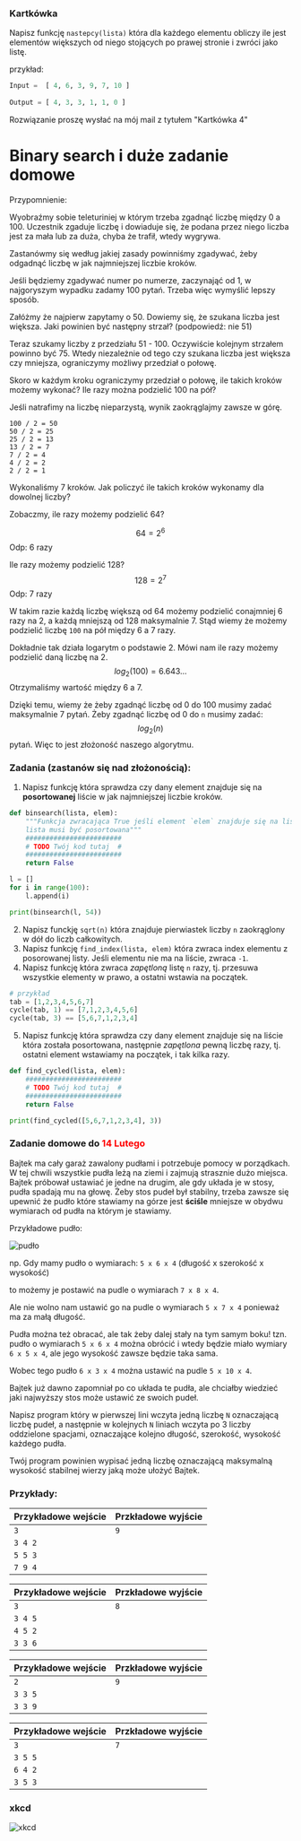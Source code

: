 <script src="https://cdn.mathjax.org/mathjax/latest/MathJax.js?config=TeX-AMS-MML_HTMLorMML" type="text/javascript"></script>

### Kartkówka
Napisz funkcję `nastepcy(lista)` która dla każdego elementu obliczy ile jest elementów większych od niego stojących po prawej stronie i zwróci jako listę.

przykład:
```python
Input =  [ 4, 6, 3, 9, 7, 10 ]
 
Output = [ 4, 3, 3, 1, 1, 0 ]
```

Rozwiązanie proszę wysłać na mój mail z tytułem "Kartkówka 4"

# Binary search i duże zadanie domowe

Przypomnienie:

Wyobraźmy sobie teleturiniej w którym trzeba zgadnąć liczbę między 0 a 100. Uczestnik zgaduje liczbę i dowiaduje się, że podana przez niego liczba jest za mała lub za duża, chyba że trafił, wtedy wygrywa.

Zastanówmy się według jakiej zasady powinniśmy zgadywać, żeby odgadnąć liczbę w jak najmniejszej liczbie kroków.

Jeśli będziemy zgadywać numer po numerze, zaczynająć od 1, w najgoryszym wypadku zadamy 100 pytań. Trzeba więc wymyślić lepszy sposób. 

Załóżmy że najpierw zapytamy o 50. Dowiemy się, że szukana liczba jest większa. Jaki powinien być następny strzał? (podpowiedź: nie 51)

Teraz szukamy liczby z przedziału 51 - 100. Oczywiście kolejnym strzałem powinno być 75. Wtedy niezależnie od tego czy szukana liczba jest większa czy mniejsza, ograniczymy możliwy przedział o połowę.

Skoro w każdym kroku ograniczymy przedział o połowę, ile takich kroków możemy wykonać? Ile razy można podzielić 100 na pół?

Jeśli natrafimy na liczbę nieparzystą, wynik zaokrąglajmy zawsze w górę.

```
100 / 2 = 50
50 / 2 = 25
25 / 2 = 13
13 / 2 = 7
7 / 2 = 4
4 / 2 = 2 
2 / 2 = 1
```

Wykonaliśmy 7 kroków. Jak policzyć ile takich kroków wykonamy dla dowolnej liczby?

Zobaczmy, ile razy możemy podzielić 64?

$$ 64 = 2^6 $$
Odp: 6 razy

Ile razy możemy podzielić 128?
$$ 128 = 2^7 $$
Odp: 7 razy

W takim razie każdą liczbę większą od 64 możemy podzielić conajmniej 6 razy na 2, a każdą mniejszą od 128 maksymalnie 7. Stąd wiemy że możemy podzielić liczbę `100` na pół między 6 a 7 razy. 

Dokładnie tak działa logarytm o podstawie 2. Mówi nam ile razy możemy podzielić daną liczbę na 2. 
$$ log_2(100) = 6.643... $$
Otrzymaliśmy wartość między 6 a 7.

Dzięki temu, wiemy że żeby zgadnąć liczbę od 0 do 100 musimy zadać maksymalnie 7 pytań. Żeby zgadnąć liczbę od 0 do `n` musimy zadać:
$$ log_2(n) $$
pytań. Więc to jest złożoność naszego algorytmu.


### Zadania (zastanów się nad złożonością):
1. Napisz funkcję która sprawdza czy dany element znajduje się na **posortowanej** liście w jak najmniejszej liczbie kroków. 

```python
def binsearch(lista, elem):
    """Funkcja zwracająca True jeśli element `elem` znajduje się na liście
    lista musi być posortowana"""
    ########################
    # TODO Twój kod tutaj  #
    ########################
    return False

l = []
for i in range(100):
    l.append(i)

print(binsearch(l, 54))
```

<!-- 
```python
def binsearch(lista, elem):
    print("lista:" + repr(lista))
    n = len(lista)
    if n == 0:
        return False
    if n == 1:
        return lista[0] == elem
    n_half = n//2
    if lista[n_half] == elem:
        return True
    if lista[n_half] > elem:
        return binsearch(lista[:n_half], elem)
    else:
        return binsearch(lista[n_half:], elem)

l = []
for i in range(10):
    l.append(i)

print(binsearch(l, 4))
``` -->
2. Napisz funckję `sqrt(n)` która znajduje pierwiastek liczby `n` zaokrąglony w dół do liczb całkowitych.
3. Napisz funkcję `find_index(lista, elem)` która zwraca index elementu z posorowanej listy. Jeśli elementu nie ma na liście, zwraca `-1`.
4. Napisz funkcję która zwraca *zapętloną* listę `n` razy, tj. przesuwa wszystkie elementy w prawo, a ostatni wstawia na początek.
```python
# przykład
tab = [1,2,3,4,5,6,7]
cycle(tab, 1) == [7,1,2,3,4,5,6]
cycle(tab, 3) == [5,6,7,1,2,3,4]
```
5. Napisz funkcję która sprawdza czy dany element znajduje się na liście która została posortowana, następnie *zapętlona* pewną liczbę razy, tj. ostatni element wstawiamy na początek, i tak kilka razy.

```python
def find_cycled(lista, elem):
    ########################
    # TODO Twój kod tutaj  #
    ########################
    return False

print(find_cycled([5,6,7,1,2,3,4], 3))
```


### Zadanie domowe do <span style="color: red">14 Lutego</span>

Bajtek ma cały garaż zawalony pudłami i potrzebuje pomocy w porządkach. W tej chwili wszystkie pudła leżą na ziemi i zajmują strasznie dużo miejsca. Bajtek próbował ustawiać je jedne na drugim, ale gdy układa je w stosy, pudła spadają mu na głowę. Żeby stos pudeł był stabilny, trzeba zawsze się upewnić że pudło które stawiamy na górze jest **ściśle** mniejsze w obydwu wymiarach od pudła na którym je stawiamy.

Przykładowe pudło:

![pudło](https://szaloneliczby.pl/wp-content/uploads/2016/09/wysokosc-szerokosc-dlugosc-prostopadloscianu-rys.png)

np. Gdy mamy pudło o wymiarach: `5 x 6 x 4` (długość x szerokość x wysokość)

to możemy je postawić na pudle o wymiarach `7 x 8 x 4`. 

Ale nie wolno nam ustawić go na pudle o wymiarach `5 x 7 x 4` ponieważ ma za małą długość.

Pudła można też obracać, ale tak żeby dalej stały na tym samym boku! tzn. pudło o wymiarach `5 x 6 x 4` można obrócić i wtedy będzie miało wymiary `6 x 5 x 4`, ale jego wysokość zawsze będzie taka sama.

Wobec tego pudło `6 x 3 x 4` można ustawić na pudle `5 x 10 x 4`.


Bajtek już dawno zapomniał po co układa te pudła, ale chciałby wiedzieć jaki najwyższy stos może ustawić ze swoich pudeł.

Napisz program który w pierwszej lini wczyta jedną liczbę `N` oznaczającą liczbę pudeł, a następnie w kolejnych `N` liniach wczyta po 3 liczby oddzielone spacjami, oznaczające kolejno długość, szerokość, wysokość każdego pudła.

Twój program powinien wypisać jedną liczbę oznaczającą maksymalną wysokość stabilnej wierzy jaką może ułożyć Bajtek.

### Przykłady:

| Przykładowe wejście | Przkładowe wyjście |
| ------------------- | ------------------ |
| `3`                 | `9   `             |
| `3 4 2`             |                    |
| `5 5 3`             |                    |
| `7 9 4`             |                    |

| Przykładowe wejście | Przkładowe wyjście |
| ------------------- | ------------------ |
| `3`                 | `8   `             |
| `3 4 5`             |                    |
| `4 5 2`             |                    |
| `3 3 6`             |                    |

| Przykładowe wejście | Przkładowe wyjście |
| ------------------- | ------------------ |
| `2`                 | `9   `             |
| `3 3 5`             |                    |
| `3 3 9`             |                    |

| Przykładowe wejście | Przkładowe wyjście |
| ------------------- | ------------------ |
| `3`                 | `7`                |
| `3 5 5`             |                    |
| `6 4 2`             |                    |
| `3 5 3`             |                    |


### xkcd

![xkcd](https://imgs.xkcd.com/comics/ineffective_sorts.png)